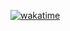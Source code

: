 [![wakatime](https://wakatime.com/badge/user/018d43b8-0657-4341-8350-d2bec44cda7a/project/018d7555-39c6-4acf-bd4a-d36c71a03454.svg)](https://wakatime.com/badge/user/018d43b8-0657-4341-8350-d2bec44cda7a/project/018d7555-39c6-4acf-bd4a-d36c71a03454)